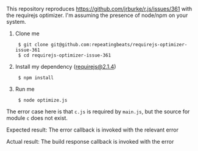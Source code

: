 This repository reproduces https://github.com/jrburke/r.js/issues/361 with the requirejs optimizer. I'm assuming the presence of node/npm on your system.

1. Clone me

        $ git clone git@github.com:repeatingbeats/requirejs-optimizer-issue-361
        $ cd requirejs-optimizer-issue-361

2. Install my dependency (requirejs@2.1.4)

        $ npm install

3. Run me

        $ node optimize.js

The error case here is that `c.js` is required by `main.js`, but the source for module `c` does not exist.

Expected result: The error callback is invoked with the relevant error

Actual result: The build response callback is invoked with the error

